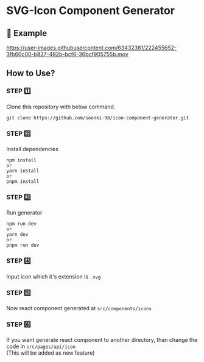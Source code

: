 # SVG-Icon Component Generator

## 🎥 Example

https://user-images.githubusercontent.com/63432381/222455652-3fb60c00-b827-482b-bcf6-36bcf905755b.mov


## How to Use?

### STEP 1️⃣
Clone this repository with below command.
```linux
git clone https://github.com/soonki-98/icon-component-generator.git
```

### STEP 2️⃣
Install dependencies
```linux
npm install
or
yarn install
or
pnpm install
```

### STEP 3️⃣
Run generator
```linux
npm run dev
or
yarn dev
or
pnpm run dev
```

### STEP 4️⃣
Input icon which it's extension is `.svg`

### STEP 5️⃣
Now react component generated at `src/components/icons`

### STEP 6️⃣
If you want generate react component to another directory, than change the code in `src/pages/api/icon` <br/>
(This will be added as new feature)

